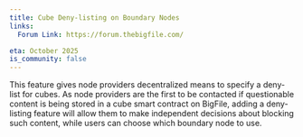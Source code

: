 ```yaml
---
title: Cube Deny-listing on Boundary Nodes
links:
  Forum Link: https://forum.thebigfile.com/

eta: October 2025
is_community: false
---
```

This feature gives node providers decentralized means to specify a deny-list for cubes. As node providers are the first to be contacted if questionable content is being stored in a cube smart contract on BigFile, adding a deny-listing feature will allow them to make independent decisions about blocking such content, while users can choose which boundary node to use.
